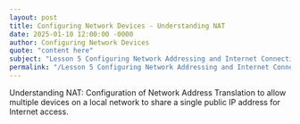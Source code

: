 ```yaml
---
layout: post
title: Configuring Network Devices - Understanding NAT
date: 2025-01-10 12:00:00 -0000
author: Configuring Network Devices
quote: "content here"
subject: "Lesson 5 Configuring Network Addressing and Internet Connections"
permalink: "/Lesson 5 Configuring Network Addressing and Internet Connections/Configuring Network Devices/Configuring Network Devices - Understanding NAT"
---
```


Understanding NAT: Configuration of Network Address Translation to allow multiple devices on a local network to share a single public IP address for Internet access.
